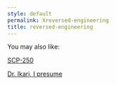 ```yaml
---
style: default
permalink: Xreversed-engineering
title: reversed-engineering
---
```

You may also like:

[SCP-250](http://scp-wiki.net/scp-250)

[Dr. Ikari, I presume](http://scp-wiki.net/dr-ikari-i-presume)
